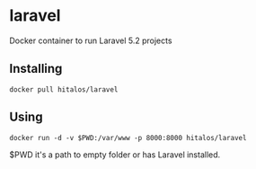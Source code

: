 # laravel
Docker container to run Laravel 5.2 projects

## Installing
    docker pull hitalos/laravel

## Using

    docker run -d -v $PWD:/var/www -p 8000:8000 hitalos/laravel

$PWD it's a path to empty folder or has Laravel installed.

